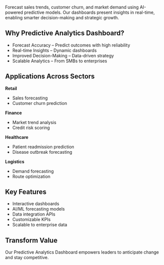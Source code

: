 Forecast sales trends, customer churn, and market demand using AI-powered predictive models. Our dashboards present insights in real-time, enabling smarter decision-making and strategic growth.

## Why Predictive Analytics Dashboard?
- Forecast Accuracy – Predict outcomes with high reliability
- Real-time Insights – Dynamic dashboards
- Improved Decision-Making – Data-driven strategy
- Scalable Analytics – From SMBs to enterprises

## Applications Across Sectors

**Retail**
- Sales forecasting
- Customer churn prediction

**Finance**
- Market trend analysis
- Credit risk scoring

**Healthcare**
- Patient readmission prediction
- Disease outbreak forecasting

**Logistics**
- Demand forecasting
- Route optimization

## Key Features
- Interactive dashboards
- AI/ML forecasting models
- Data integration APIs
- Customizable KPIs
- Scalable to enterprise data

## Transform Value
Our Predictive Analytics Dashboard empowers leaders to anticipate change and stay competitive.
